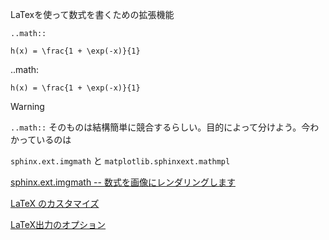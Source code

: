 LaTexを使って数式を書くための拡張機能

    ..math::

    h(x) = \frac{1 + \exp(-x)}{1}

..math:

    h(x) = \frac{1 + \exp(-x)}{1}

Warning

`..math::`
そのものは結構簡単に競合するらしい。目的によって分けよう。今わかっているのは

`sphinx.ext.imgmath` と `matplotlib.sphinxext.mathmpl`

[sphinx.ext.imgmath --
数式を画像にレンダリングします](http://www.sphinx-doc.org/ja/master/ext/math.html?highlight=sphinx%20ext%20imgmath#module-sphinx.ext.imgmath)

[LaTeX のカスタマイズ](http://www.sphinx-doc.org/ja/master/latex.html)

[LaTeX出力のオプション](http://www.sphinx-doc.org/ja/master/config.html#options-for-latex-output)
